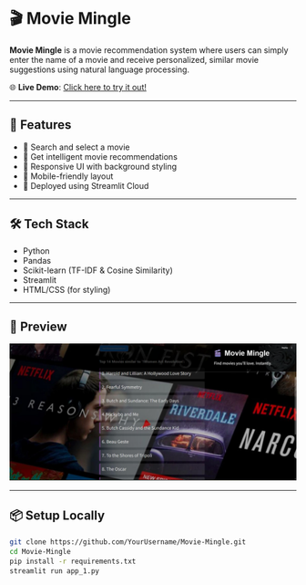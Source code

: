 # 🎬 Movie Mingle

**Movie Mingle** is a movie recommendation system where users can simply enter the name of a movie and receive personalized, similar movie suggestions using natural language processing.

🌐 **Live Demo**: [Click here to try it out!](https://movie-mingle-8.streamlit.app/)

---

## 📌 Features
- 🔎 Search and select a movie
- 🤖 Get intelligent movie recommendations
- 🎨 Responsive UI with background styling
- 📱 Mobile-friendly layout
- 🚀 Deployed using Streamlit Cloud

---

## 🛠 Tech Stack
- Python
- Pandas
- Scikit-learn (TF-IDF & Cosine Similarity)
- Streamlit
- HTML/CSS (for styling)

---

## 📸 Preview

![Movie Mingle Preview](./Screenshot.png) 

---

## 📦 Setup Locally

```bash
git clone https://github.com/YourUsername/Movie-Mingle.git
cd Movie-Mingle
pip install -r requirements.txt
streamlit run app_1.py
